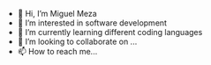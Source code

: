 - 👋 Hi, I’m Miguel Meza
- 👀 I’m interested in software development
- 🌱 I’m currently learning different coding languages
- 💞️ I’m looking to collaborate on ...
- 📫 How to reach me...

<!---
MiguelM145/MiguelM145 is a ✨ special ✨ repository because its `README.md` (this file) appears on your GitHub profile.
You can click the Preview link to take a look at your changes.
--->

